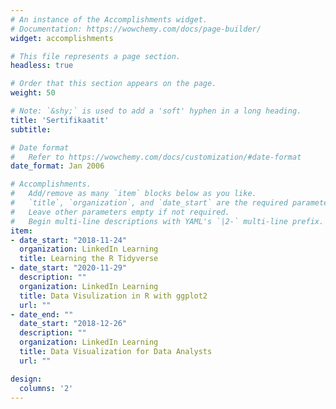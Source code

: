 ```yaml
---
# An instance of the Accomplishments widget.
# Documentation: https://wowchemy.com/docs/page-builder/
widget: accomplishments

# This file represents a page section.
headless: true

# Order that this section appears on the page.
weight: 50

# Note: `&shy;` is used to add a 'soft' hyphen in a long heading.
title: 'Sertifikaatit'
subtitle:

# Date format
#   Refer to https://wowchemy.com/docs/customization/#date-format
date_format: Jan 2006

# Accomplishments.
#   Add/remove as many `item` blocks below as you like.
#   `title`, `organization`, and `date_start` are the required parameters.
#   Leave other parameters empty if not required.
#   Begin multi-line descriptions with YAML's `|2-` multi-line prefix.
item:
- date_start: "2018-11-24"
  organization: LinkedIn Learning
  title: Learning the R Tidyverse
- date_start: "2020-11-29"
  description: ""
  organization: LinkedIn Learning
  title: Data Visulization in R with ggplot2
  url: ""
- date_end: ""
  date_start: "2018-12-26"
  description: ""
  organization: LinkedIn Learning
  title: Data Visualization for Data Analysts
  url: ""

design:
  columns: '2' 
---
```

